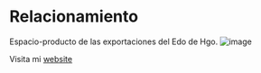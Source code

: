 # Relacionamiento
 Espacio-producto de las exportaciones del Edo de Hgo.
![image](https://github.com/user-attachments/assets/eaabba4c-d4e2-457b-aa36-d0ccb7ecc609)

Visita mi [website](https://www.carlaperez.org)
